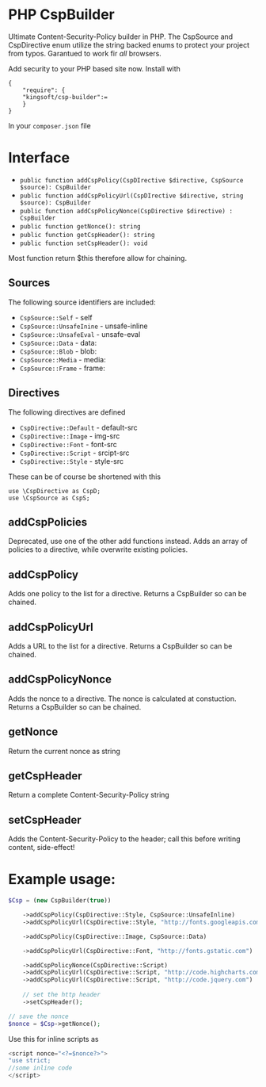 # PHP CspBuilder
Ultimate Content-Security-Policy builder in PHP. The CspSource and CspDirective enum utilize the string backed enums to protect your project from typos. Garantued to work fir _all_ browsers. 

Add security to your PHP based site now.
Install with
```JS
{
    "require": {
	"kingsoft/csp-builder":=
    }
}
```
In your `composer.json` file

# Interface
 * `public function addCspPolicy(CspDIrective $directive, CspSource $source): CspBuilder`
 * `public function addCspPolicyUrl(CspDIrective $directive, string $source): CspBuilder`
 * `public function addCspPolicyNonce(CspDirective $directive) : CspBuilder`
 * `public function getNonce(): string`
 * `public function getCspHeader(): string`
 * `public function setCspHeader(): void`

Most function return $this therefore allow for chaining.

## Sources
The following source identifiers are included:
 * `CspSource::Self` - self
 * `CspSource::UnsafeInine` - unsafe-inline
 * `CspSource::UnsafeEval` - unsafe-eval
 * `CspSource::Data` - data:
 * `CspSource::Blob` - blob:
 * `CspSource::Media` - media:
 * `CspSource::Frame` - frame:
 
## Directives
The following directives are defined
 * `CspDirective::Default` - default-src
 * `CspDirective::Image` - img-src
 * `CspDirective::Font` - font-src
 * `CspDirective::Script` - srcipt-src
 * `CspDirective::Style` - style-src
 
These can be of course be shortened with this
```
use \CspDirective as CspD;
use \CspSource as CspS;
```

## addCspPolicies
Deprecated, use one of the other add functions instead. Adds an array of policies to a directive, while overwrite existing policies. 

## addCspPolicy
Adds one policy to the list for a directive. Returns a CspBuilder so can be chained.

## addCspPolicyUrl
Adds a URL to the list for a directive. Returns a CspBuilder so can be chained.

## addCspPolicyNonce
Adds the nonce to a directive. The nonce is calculated at constuction. Returns a CspBuilder so can be chained.

## getNonce
Return the current nonce as string

## getCspHeader
Return a complete Content-Security-Policy string

## setCspHeader
Adds the Content-Security-Policy to the header; call this before writing content, side-effect!

# Example usage:
```php
$Csp = (new CspBuilder(true))

	->addCspPolicy(CspDirective::Style, CspSource::UnsafeInline)
	->addCspPolicyUrl(CspDirective::Style, "http://fonts.googleapis.com")

	->addCspPolicy(CspDirective::Image, CspSource::Data)

	->addCspPolicyUrl(CspDirective::Font, "http://fonts.gstatic.com")

	->addCspPolicyNonce(CspDirective::Script)
	->addCspPolicyUrl(CspDirective::Script, "http://code.highcharts.com")
	->addCspPolicyUrl(CspDirective::Script, "http://code.jquery.com")
	
	// set the http header
	->setCspHeader();

// save the nonce
$nonce = $Csp->getNonce();
```

Use this for inline scripts as 
```js
<script nonce="<?=$nonce?>">
"use strict;
//some inline code
</script>
```

